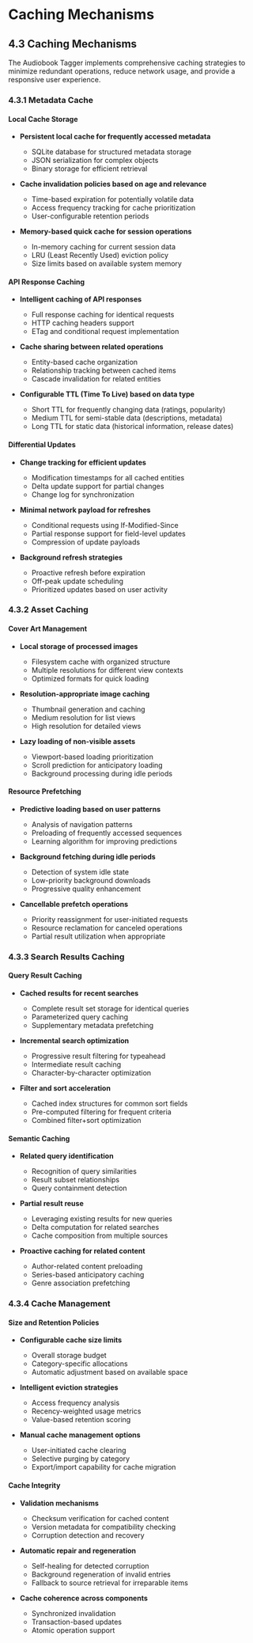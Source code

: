 # Caching Mechanisms

## 4.3 Caching Mechanisms

The Audiobook Tagger implements comprehensive caching strategies to minimize redundant operations, reduce network usage, and provide a responsive user experience.

### 4.3.1 Metadata Cache

#### Local Cache Storage

- **Persistent local cache for frequently accessed metadata**
  - SQLite database for structured metadata storage
  - JSON serialization for complex objects
  - Binary storage for efficient retrieval

- **Cache invalidation policies based on age and relevance**
  - Time-based expiration for potentially volatile data
  - Access frequency tracking for cache prioritization
  - User-configurable retention periods

- **Memory-based quick cache for session operations**
  - In-memory caching for current session data
  - LRU (Least Recently Used) eviction policy
  - Size limits based on available system memory

#### API Response Caching

- **Intelligent caching of API responses**
  - Full response caching for identical requests
  - HTTP caching headers support
  - ETag and conditional request implementation

- **Cache sharing between related operations**
  - Entity-based cache organization
  - Relationship tracking between cached items
  - Cascade invalidation for related entities

- **Configurable TTL (Time To Live) based on data type**
  - Short TTL for frequently changing data (ratings, popularity)
  - Medium TTL for semi-stable data (descriptions, metadata)
  - Long TTL for static data (historical information, release dates)

#### Differential Updates

- **Change tracking for efficient updates**
  - Modification timestamps for all cached entities
  - Delta update support for partial changes
  - Change log for synchronization

- **Minimal network payload for refreshes**
  - Conditional requests using If-Modified-Since
  - Partial response support for field-level updates
  - Compression of update payloads

- **Background refresh strategies**
  - Proactive refresh before expiration
  - Off-peak update scheduling
  - Prioritized updates based on user activity

### 4.3.2 Asset Caching

#### Cover Art Management

- **Local storage of processed images**
  - Filesystem cache with organized structure
  - Multiple resolutions for different view contexts
  - Optimized formats for quick loading

- **Resolution-appropriate image caching**
  - Thumbnail generation and caching
  - Medium resolution for list views
  - High resolution for detailed views

- **Lazy loading of non-visible assets**
  - Viewport-based loading prioritization
  - Scroll prediction for anticipatory loading
  - Background processing during idle periods

#### Resource Prefetching

- **Predictive loading based on user patterns**
  - Analysis of navigation patterns
  - Preloading of frequently accessed sequences
  - Learning algorithm for improving predictions

- **Background fetching during idle periods**
  - Detection of system idle state
  - Low-priority background downloads
  - Progressive quality enhancement

- **Cancellable prefetch operations**
  - Priority reassignment for user-initiated requests
  - Resource reclamation for canceled operations
  - Partial result utilization when appropriate

### 4.3.3 Search Results Caching

#### Query Result Caching

- **Cached results for recent searches**
  - Complete result set storage for identical queries
  - Parameterized query caching
  - Supplementary metadata prefetching

- **Incremental search optimization**
  - Progressive result filtering for typeahead
  - Intermediate result caching
  - Character-by-character optimization

- **Filter and sort acceleration**
  - Cached index structures for common sort fields
  - Pre-computed filtering for frequent criteria
  - Combined filter+sort optimization

#### Semantic Caching

- **Related query identification**
  - Recognition of query similarities
  - Result subset relationships
  - Query containment detection

- **Partial result reuse**
  - Leveraging existing results for new queries
  - Delta computation for related searches
  - Cache composition from multiple sources

- **Proactive caching for related content**
  - Author-related content preloading
  - Series-based anticipatory caching
  - Genre association prefetching

### 4.3.4 Cache Management

#### Size and Retention Policies

- **Configurable cache size limits**
  - Overall storage budget
  - Category-specific allocations
  - Automatic adjustment based on available space

- **Intelligent eviction strategies**
  - Access frequency analysis
  - Recency-weighted usage metrics
  - Value-based retention scoring

- **Manual cache management options**
  - User-initiated cache clearing
  - Selective purging by category
  - Export/import capability for cache migration

#### Cache Integrity

- **Validation mechanisms**
  - Checksum verification for cached content
  - Version metadata for compatibility checking
  - Corruption detection and recovery

- **Automatic repair and regeneration**
  - Self-healing for detected corruption
  - Background regeneration of invalid entries
  - Fallback to source retrieval for irreparable items

- **Cache coherence across components**
  - Synchronized invalidation
  - Transaction-based updates
  - Atomic operation support